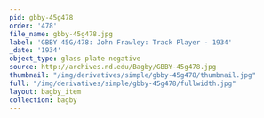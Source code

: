 ```yaml
---
pid: gbby-45g478
order: '478'
file_name: gbby-45g478.jpg
label: 'GBBY 45G/478: John Frawley: Track Player - 1934'
_date: '1934'
object_type: glass plate negative
source: http://archives.nd.edu/Bagby/GBBY-45g478.jpg
thumbnail: "/img/derivatives/simple/gbby-45g478/thumbnail.jpg"
full: "/img/derivatives/simple/gbby-45g478/fullwidth.jpg"
layout: bagby_item
collection: bagby
---
```

